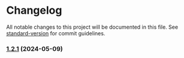 # Changelog

All notable changes to this project will be documented in this file. See [standard-version](https://github.com/conventional-changelog/standard-version) for commit guidelines.

### [1.2.1](https://github.com/studying-boy/tools/compare/v1.1.4...v1.2.1) (2024-05-09)
